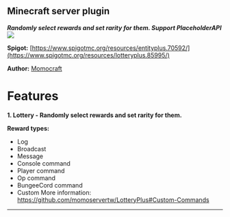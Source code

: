 ##  Minecraft server plugin
***Randomly select rewards and set rarity for them. Support PlaceholderAPI***
![](https://i.imgur.com/d2Ri9lh.png)

**Spigot:** [https://www.spigotmc.org/resources/entityplus.70592/](https://www.spigotmc.org/resources/lotteryplus.85995/)  

**Author:** [Momocraft](https://github.com/momoservertw)

# Features​
**1. Lottery - Randomly select rewards and set rarity for them.**

**Reward types:**
- Log
- Broadcast
- Message
- Console command
- Player command
- Op command
- BungeeCord command
- Custom
More information: https://github.com/momoservertw/LotteryPlus#Custom-Commands
***
